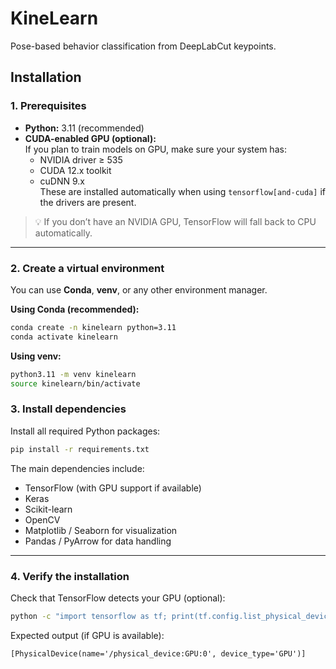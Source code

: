 # KineLearn
Pose-based behavior classification from DeepLabCut keypoints.

## Installation

### 1. Prerequisites
- **Python:** 3.11 (recommended)
- **CUDA-enabled GPU (optional):**  
  If you plan to train models on GPU, make sure your system has:
  - NVIDIA driver ≥ 535
  - CUDA 12.x toolkit
  - cuDNN 9.x  
  These are installed automatically when using `tensorflow[and-cuda]` if the drivers are present.

> 💡 If you don’t have an NVIDIA GPU, TensorFlow will fall back to CPU automatically.

---

### 2. Create a virtual environment
You can use **Conda**, **venv**, or any other environment manager.

**Using Conda (recommended):**
```bash
conda create -n kinelearn python=3.11
conda activate kinelearn
```

**Using venv:**
```bash
python3.11 -m venv kinelearn
source kinelearn/bin/activate
```

### 3. Install dependencies
Install all required Python packages:
```bash
pip install -r requirements.txt
```

The main dependencies include:
- TensorFlow (with GPU support if available)
- Keras
- Scikit-learn
- OpenCV
- Matplotlib / Seaborn for visualization
- Pandas / PyArrow for data handling

---

### 4. Verify the installation
Check that TensorFlow detects your GPU (optional):

```bash
python -c "import tensorflow as tf; print(tf.config.list_physical_devices('GPU'))"
```

Expected output (if GPU is available):
```
[PhysicalDevice(name='/physical_device:GPU:0', device_type='GPU')]
```
